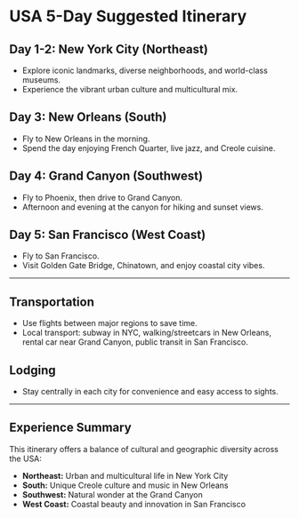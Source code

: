 # USA 5-Day Suggested Itinerary

## Day 1-2: New York City (Northeast)  
- Explore iconic landmarks, diverse neighborhoods, and world-class museums.  
- Experience the vibrant urban culture and multicultural mix.  

## Day 3: New Orleans (South)  
- Fly to New Orleans in the morning.  
- Spend the day enjoying French Quarter, live jazz, and Creole cuisine.  

## Day 4: Grand Canyon (Southwest)  
- Fly to Phoenix, then drive to Grand Canyon.  
- Afternoon and evening at the canyon for hiking and sunset views.  

## Day 5: San Francisco (West Coast)  
- Fly to San Francisco.  
- Visit Golden Gate Bridge, Chinatown, and enjoy coastal city vibes.  

---

## Transportation  
- Use flights between major regions to save time.  
- Local transport: subway in NYC, walking/streetcars in New Orleans, rental car near Grand Canyon, public transit in San Francisco.  

## Lodging  
- Stay centrally in each city for convenience and easy access to sights.  

---

## Experience Summary  
This itinerary offers a balance of cultural and geographic diversity across the USA:  
- **Northeast:** Urban and multicultural life in New York City  
- **South:** Unique Creole culture and music in New Orleans  
- **Southwest:** Natural wonder at the Grand Canyon  
- **West Coast:** Coastal beauty and innovation in San Francisco  
